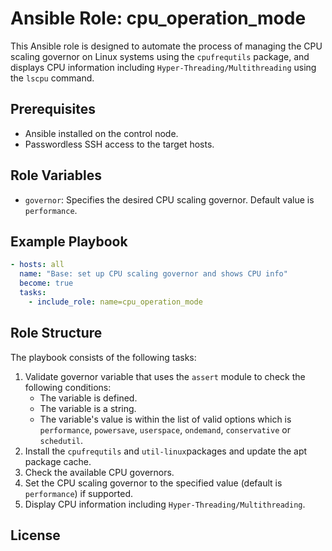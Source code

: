 # Ansible Role: cpu_operation_mode
This Ansible role is designed to automate the process of managing the
CPU scaling governor on Linux systems using the `cpufrequtils` package,
and displays CPU information including `Hyper-Threading/Multithreading` 
using the `lscpu` command.

## Prerequisites

- Ansible installed on the control node.
- Passwordless SSH access to the target hosts.

## Role Variables

 - `governor`: Specifies the desired CPU scaling governor. Default value is `performance`.


## Example Playbook

```yaml
- hosts: all
  name: "Base: set up CPU scaling governor and shows CPU info"
  become: true
  tasks:
    - include_role: name=cpu_operation_mode
```

## Role Structure

The playbook consists of the following tasks:

1. Validate governor variable that uses the `assert` module to check the following conditions:
   * The variable is defined.
   * The variable is a string.
   * The variable's value is within the list of valid options which is `performance`, `powersave`, `userspace`, `ondemand`, `conservative` or `schedutil`.
2. Install the `cpufrequtils` and `util-linux`packages and update the apt package cache.
3. Check the available CPU governors.
4. Set the CPU scaling governor to the specified value (default is `performance`) if supported.
5. Display CPU information including `Hyper-Threading/Multithreading`.

## License
